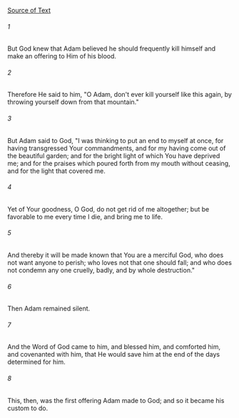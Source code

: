 [Source of Text](https://github.com/scrollmapper/bible_databases_deuterocanonical)

###### 1
But God knew that Adam believed he should frequently kill himself and
make an offering to Him of his blood.

###### 2
Therefore He said to him, "O Adam, don't ever kill yourself like this
again, by throwing yourself down from that mountain."

###### 3
But Adam said to God, "I was thinking to put an end to myself at
once, for having transgressed Your commandments, and for my having come
out of the beautiful garden; and for the bright light of which You have
deprived me; and for the praises which poured forth from my mouth
without ceasing, and for the light that covered me.

###### 4
Yet of Your goodness, O God, do not get rid of me altogether; but be
favorable to me every time I die, and bring me to life.

###### 5
And thereby it will be made known that You are a merciful God, who
does not want anyone to perish; who loves not that one should fall; and
who does not condemn any one cruelly, badly, and by whole destruction."

###### 6
Then Adam remained silent.

###### 7
And the Word of God came to him, and blessed him, and comforted him,
and covenanted with him, that He would save him at the end of the days
determined for him.

###### 8
This, then, was the first offering Adam made to God; and so it became
his custom to do.